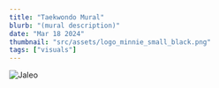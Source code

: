 ```yaml
---
title: "Taekwondo Mural"
blurb: "(mural description)"
date: "Mar 18 2024"
thumbnail: "src/assets/logo_minnie_small_black.png"
tags: ["visuals"]
---
```


![Jaleo](/astro-sphere.jpg)

